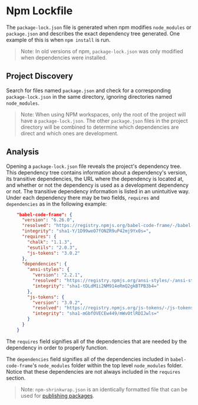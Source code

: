 # Npm Lockfile

The `package-lock.json` file is generated when npm modifies `node_modules` or `package.json` and describes the exact dependency tree generated. One example of this is when `npm install` is run.

> Note: In old versions of npm, `package-lock.json` was only modified when dependencies were installed.

## Project Discovery

Search for files named `package.json` and check for a corresponding `package-lock.json` in the same directory, ignoring directories named `node_modules`.

> Note: When using NPM workspaces, only the root of the project will have a `package-lock.json`. The other `package.json` files in the project directory will be combined to determine which dependencies are direct and which ones are development.

## Analysis

Opening a `package-lock.json` file reveals the project's dependency tree. This dependency tree contains information about a dependency's version, its transitive dependencies, the URL where the dependency is located at, and whether or not the dependency is used as a development dependency or not. The transitive dependency information is listed in an unintuitive way. Under each dependency there may be two fields, `requires` and `dependencies` as in the following example:

```json
    "babel-code-frame": {
      "version": "6.26.0",
      "resolved": "https://registry.npmjs.org/babel-code-frame/-/babel-code-frame-6.26.0.tgz",
      "integrity": "sha1-Y/1D99weO7fONZR9uP42mj9Yx0s=",
      "requires": {
        "chalk": "1.1.3",
        "esutils": "2.0.3",
        "js-tokens": "3.0.2"
      },
      "dependencies": {
        "ansi-styles": {
          "version": "2.2.1",
          "resolved": "https://registry.npmjs.org/ansi-styles/-/ansi-styles-2.2.1.tgz",
          "integrity": "sha1-tDLdM1i2NM914eRmQ2gkBTPB3b4="
        },
        "js-tokens": {
          "version": "3.0.2",
          "resolved": "https://registry.npmjs.org/js-tokens/-/js-tokens-3.0.2.tgz",
          "integrity": "sha1-mGbfOVECEw449/mWvOtlRDIJwls="
        }
      }
    }
```

The `requires` field signifies all of the dependencies that are needed by the dependency in order to properly function.

The `dependencies` field signifies all of the dependencies included in `babel-code-frame`'s `node_modules` folder within the top level `node_modules` folder. Notice that these dependencies are not always included in the `requires` section.

> Note: `npm-shrinkwrap.json` is an identically formatted file that can be used for [publishing packages](https://docs.npmjs.com/cli/shrinkwrap).
